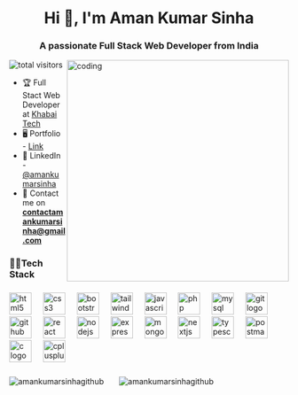 <h1 align="center">Hi 👋, I'm Aman Kumar Sinha</h1>
<h3 align="center">A passionate Full Stack Web Developer from India</h3>

<img
  align="right"
  alt="coding"
  width="400px"
src="https://camo.githubusercontent.com/7de37139d0b4c1ce40865e799b446c0e963a3dd8fb68d239707237c40604fa3d/68747470733a2f2f63646e2e6472696262626c652e636f6d2f75736572732f3733303730332f73637265656e73686f74732f363538313234332f6176656e746f2e676966"
/>

<p align="left">
  <img
    src="https://komarev.com/ghpvc/?username=amankumarsinhagithub&label=Profile%20views&color=0e75b6&style=flat"
    alt="total visitors"
  />
</p>



- 🏆 Full Stact Web Developer at [Khabai Tech](https://khabaitech.com/)
- 🖥️ Portfolio - [Link](https://aman-kumar-sinha.vercel.app/)
- 🚀 LinkedIn - [@amankumarsinha](https://www.linkedin.com/in/amankumarsinha/)
- 📧 Contact me on **contactamankumarsinha@gmail.com**


<h3 align="left">🧑‍💻Tech Stack</h3>

###

<div align="left">
  <img src="https://cdn.jsdelivr.net/gh/devicons/devicon/icons/html5/html5-original.svg" height="40" alt="html5 logo"  />
  <img width="13" />
  <img src="https://cdn.jsdelivr.net/gh/devicons/devicon/icons/css3/css3-original.svg" height="40" alt="css3 logo"  />
  <img width="13" />
  <img src="https://cdn.jsdelivr.net/gh/devicons/devicon/icons/bootstrap/bootstrap-original.svg" height="40" alt="bootstrap logo"  />
  <img width="13" />
  <img src="https://cdn.simpleicons.org/tailwindcss/06B6D4" height="40" alt="tailwindcss logo"  />
  <img width="13" />
  <img src="https://cdn.jsdelivr.net/gh/devicons/devicon/icons/javascript/javascript-original.svg" height="40" alt="javascript logo"  />
  <img width="13" />
  <img src="https://cdn.jsdelivr.net/gh/devicons/devicon/icons/php/php-original.svg" height="40" alt="php logo"  />
  <img width="13" />
  <img src="https://cdn.simpleicons.org/mysql/4479A1" height="40" alt="mysql logo"  />
  <img width="13" />
  <img src="https://cdn.jsdelivr.net/gh/devicons/devicon/icons/git/git-original.svg" height="40" alt="git logo"  />
  <img width="13" />
  <img src="https://skillicons.dev/icons?i=github" height="40" alt="github logo"  />
  <img width="13" />
  <img src="https://cdn.jsdelivr.net/gh/devicons/devicon/icons/react/react-original.svg" height="40" alt="react logo"  />
  <img width="13" />
  <img src="https://cdn.simpleicons.org/nodedotjs/339933" height="40" alt="nodejs logo"  />
  <img width="13" />
  <img src="https://skillicons.dev/icons?i=express" height="40" alt="express logo"  />
  <img width="13" />
  <img src="https://cdn.simpleicons.org/mongodb/47A248" height="40" alt="mongodb logo"  />
  <img width="13" />
  <img src="https://cdn.jsdelivr.net/gh/devicons/devicon/icons/nextjs/nextjs-original.svg" height="40" alt="nextjs logo"  />
  <img width="13" />
   <img src="https://cdn.jsdelivr.net/gh/devicons/devicon/icons/typescript/typescript-original.svg" height="40" alt="typescript logo"  />
  <img width="13" />
  <img src="https://cdn.simpleicons.org/postman/FF6C37" height="40" alt="postman logo"  />
  <img width="13" />
  <img src="https://cdn.jsdelivr.net/gh/devicons/devicon/icons/c/c-original.svg" height="40" alt="c logo"  />
  <img width="13" />
  <img src="https://cdn.jsdelivr.net/gh/devicons/devicon/icons/cplusplus/cplusplus-original.svg" height="40" alt="cplusplus logo"  />
</div>

###

<p align="left">
  <img
    src="https://github-readme-stats.vercel.app/api/top-langs/?username=amankumarsinhagithub&theme=nightowl&hide_border=false&include_all_commits=false&count_private=false&layout=compact"
    alt="amankumarsinhagithub"
  /> &nbsp; &nbsp; &nbsp;
  <img
    src="https://github-readme-streak-stats.herokuapp.com/?user=amankumarsinhagithub&theme=nightowl&hide_border=false"
    alt="amankumarsinhagithub"
  />
</p>





